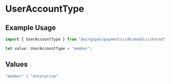 # UserAccountType

## Example Usage

```typescript
import { UserAccountType } from "@wingspan/payments/sdk/models/shared";

let value: UserAccountType = "member";
```

## Values

```typescript
"member" | "enterprise"
```